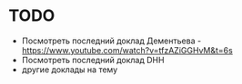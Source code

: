 # TODO

- Посмотреть последний доклад Дементьева - https://www.youtube.com/watch?v=tfzAZiGGHvM&t=6s
- Посмотреть последний доклад DHH
- другие доклады на тему
